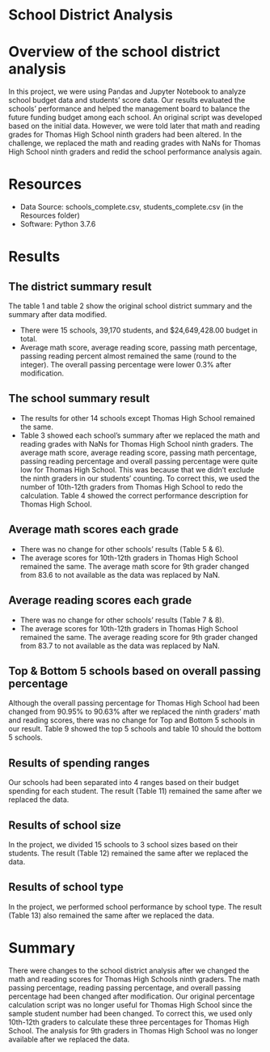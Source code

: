 # School District Analysis
# Overview of the school district analysis
In this project, we were using Pandas and Jupyter Notebook to analyze school budget data and students’ score data. Our results evaluated the schools’ performance and helped the management board to balance the future funding budget among each school. An original script was developed based on the initial data. However, we were told later that math and reading grades for Thomas High School ninth graders had been altered. In the challenge, we replaced the math and reading grades with NaNs for Thomas High School ninth graders and redid the school performance analysis again.
# Resources
-	Data Source: schools_complete.csv, students_complete.csv (in the Resources folder)
-	Software: Python 3.7.6
# Results
## The district summary result
The table 1 and table 2 show the original school district summary and the summary after data modified.
-	There were 15 schools, 39,170 students, and $24,649,428.00 budget in total.
-	Average math score, average reading score, passing math percentage, passing reading percent almost remained the same (round to the integer). The overall passing percentage were lower 0.3% after modification.
## The school summary result
-	The results for other 14 schools except Thomas High School remained the same.
-	Table 3 showed each school’s summary after we replaced the math and reading grades with NaNs for Thomas High School ninth graders. The average math score, average reading score, passing math percentage, passing reading percentage and overall passing percentage were quite low for Thomas High School. This was because that we didn’t exclude the ninth graders in our students’ counting. To correct this, we used the number of 10th-12th graders from Thomas High School to redo the calculation. Table 4 showed the correct performance description for Thomas High School. 
## Average math scores each grade
-	There was no change for other schools’ results (Table 5 & 6).
-	The average scores for 10th-12th graders in Thomas High School remained the same. The average math score for 9th grader changed from 83.6 to not available as the data was replaced by NaN.
## Average reading scores each grade
-	There was no change for other schools’ results (Table 7 & 8).
-	The average scores for 10th-12th graders in Thomas High School remained the same. The average reading score for 9th grader changed from 83.7 to not available as the data was replaced by NaN.
## Top & Bottom 5 schools based on overall passing percentage
Although the overall passing percentage for Thomas High School had been changed from 90.95% to 90.63% after we replaced the ninth graders’ math and reading scores, there was no change for Top and Bottom 5 schools in our result. Table 9 showed the top 5 schools and table 10 should the bottom 5 schools.
## Results of spending ranges
Our schools had been separated into 4 ranges based on their budget spending for each student. The result (Table 11) remained the same after we replaced the data.
## Results of school size
In the project, we divided 15 schools to 3 school sizes based on their students. The result (Table 12) remained the same after we replaced the data.
## Results of school type
In the project, we performed school performance by school type. The result (Table 13) also remained the same after we replaced the data.
# Summary
There were changes to the school district analysis after we changed the math and reading scores for Thomas High Schools ninth graders. The math passing percentage, reading passing percentage, and overall passing percentage had been changed after modification. Our original percentage calculation script was no longer useful for Thomas High School since the sample student number had been changed. To correct this, we used only 10th-12th graders to calculate these three percentages for Thomas High School. The analysis for 9th graders in Thomas High School was no longer available after we replaced the data.
